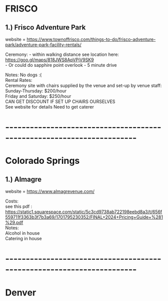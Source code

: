 


# FRISCO #

## 1.) Frisco Adventure Park ## 
website =  https://www.townoffrisco.com/things-to-do/frisco-adventure-park/adventure-park-facility-rentals/

Ceremony:
    - within walking distance see location here: https://goo.gl/maps/818JWS8ApVPjV9SK9    \
    - Or could do sapphire point overlook - 5 minute drive


Notes: 
No dogs :( \
Rental Rates: \
Ceremony site with chairs supplied by the venue and set-up by venue staff: \
Sunday-Thursday: $200/hour \
Friday and Saturday: $250/hour \
CAN GET DISCOUNT IF SET UP CHAIRS OURSELVES \
See website for details
Need to get caterer
# ---------------------------------------------------------------------- #

# Colorado Springs #
## 1.) Almagre ##

website = https://www.almagrevenue.com/    <br>

Costs:  <br>
see this pdf : https://static1.squarespace.com/static/5c3cd9738ab722198eebd8a3/t/656f559711f3363b3f7b3a69/1701795230352/FINAL+2024+Pricing+Guide+%281%29.pdf    <br>
Notes:    <br>
Alcohol in house <br>
Catering in house

# ---------------------------------------------------------------------- #

# Denver #
